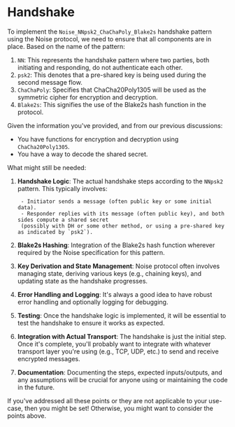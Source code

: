 # Handshake

To implement the `Noise_NNpsk2_ChaChaPoly_Blake2s` handshake pattern using the
Noise protocol, we need to ensure that all components are in place. Based on the name of the pattern:

1. `NN`: This represents the handshake pattern where two parties, both initiating and responding,
   do not authenticate each other.
2. `psk2`: This denotes that a pre-shared key is being used during the second message flow.
3. `ChaChaPoly`: Specifies that ChaCha20Poly1305 will be used as the symmetric cipher for encryption
   and decryption.
4. `Blake2s`: This signifies the use of the Blake2s hash function in the protocol.

Given the information you've provided, and from our previous discussions:

- You have functions for encryption and decryption using `ChaCha20Poly1305`.
- You have a way to decode the shared secret.

What might still be needed:

1. **Handshake Logic**: The actual handshake steps according to the `NNpsk2` pattern. This typically
    involves:

        - Initiator sends a message (often public key or some initial data).
        - Responder replies with its message (often public key), and both sides compute a shared secret
        (possibly with DH or some other method, or using a pre-shared key as indicated by `psk2`).

2. **Blake2s Hashing**: Integration of the Blake2s hash function wherever required by the Noise
    specification for this pattern.

3. **Key Derivation and State Management**: Noise protocol often involves managing state, deriving
    various keys (e.g., chaining keys), and updating state as the handshake progresses.

4. **Error Handling and Logging**: It's always a good idea to have robust error handling and
    optionally logging for debugging.

5. **Testing**: Once the handshake logic is implemented, it will be essential to test the handshake
    to ensure it works as expected.

6. **Integration with Actual Transport**: The handshake is just the initial step. Once it's complete,
    you'll probably want to integrate with whatever transport layer you're using (e.g., TCP, UDP, etc.)
    to send and receive encrypted messages.

7. **Documentation**: Documenting the steps, expected inputs/outputs, and any assumptions will be
    crucial for anyone using or maintaining the code in the future.

If you've addressed all these points or they are not applicable to your use-case, then you might be
set! Otherwise, you might want to consider the points above.
